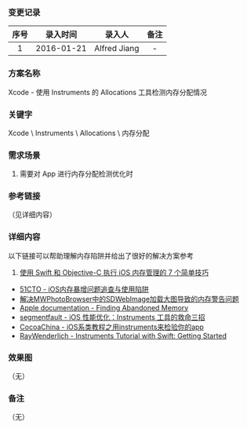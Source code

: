 ### 变更记录

| 序号 | 录入时间 | 录入人 | 备注 |
|:--------:|:--------:|:--------:|:--------:|
| 1 | 2016-01-21 | Alfred Jiang | - |

### 方案名称

Xcode - 使用 Instruments 的 Allocations 工具检测内存分配情况

### 关键字

Xcode \ Instruments \ Allocations \ 内存分配

### 需求场景

1. 需要对 App 进行内存分配检测优化时

### 参考链接
（见详细内容）

### 详细内容

以下链接可以帮助理解内存陷阱并给出了很好的解决方案参考

1. [使用 Swift 和 Objective-C 执行 iOS 内存管理的 7 个简单技巧](http://www.ibm.com/developerworks/cn/mobile/mo-ios-memory/index.html)
* [51CTO - iOS内存暴增问题追查与使用陷阱](http://baidutech.blog.51cto.com/4114344/742967/)
* [解决MWPhotoBrowser中的SDWebImage加载大图导致的内存警告问题](http://www.wtoutiao.com/a/1402505.html)
* [Apple documentation - Finding Abandoned Memory](https://developer.apple.com/library/ios/recipes/Instruments_help_articles/FindingAbandonedMemory/FindingAbandonedMemory.html#/apple_ref/doc/uid/TP40012965-CH34-SW1)
* [segmentfault - iOS 性能优化：Instruments 工具的救命三招](http://segmentfault.com/a/1190000002568993)
* [CocoaChina - iOS系类教程之用instruments来检验你的app](http://www.cocoachina.com/industry/20140114/7696.html)
* [RayWenderlich - Instruments Tutorial with Swift: Getting Started](http://www.raywenderlich.com/97886/instruments-tutorial-with-swift-getting-started)

### 效果图
（无）

### 备注
（无）
